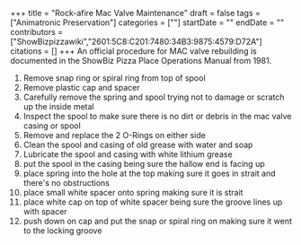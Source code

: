 +++
title = "Rock-afire Mac Valve Maintenance"
draft = false
tags = ["Animatronic Preservation"]
categories = [""]
startDate = ""
endDate = ""
contributors = ["ShowBizpizzawiki","2601:5C8:C201:7480:34B3:9875:4579:D72A"]
citations = []
+++
An official procedure for MAC valve rebuilding is documented in the ShowBiz Pizza Place Operations Manual from 1981.

1.  Remove snap ring or spiral ring from top of spool
2.  Remove plastic cap and spacer
3.  Carefully remove the spring and spool trying not to damage or scratch up the inside metal
4.  Inspect the spool to make sure there is no dirt or debris in the mac valve casing or spool
5.  Remove and replace the 2 O-Rings on either side
6.  Clean the spool and casing of old grease with water and soap
7.  Lubricate the spool and casing with white lithium grease
8.  put the spool in the casing being sure the hallow end is facing up
9.  place spring into the hole at the top making sure it goes in strait and there's no obstructions
10. place small white spacer onto spring making sure it is strait
11. place white cap on top of white spacer being sure the groove lines up with spacer
12. push down on cap and put the snap or spiral ring on making sure it went to the locking groove
